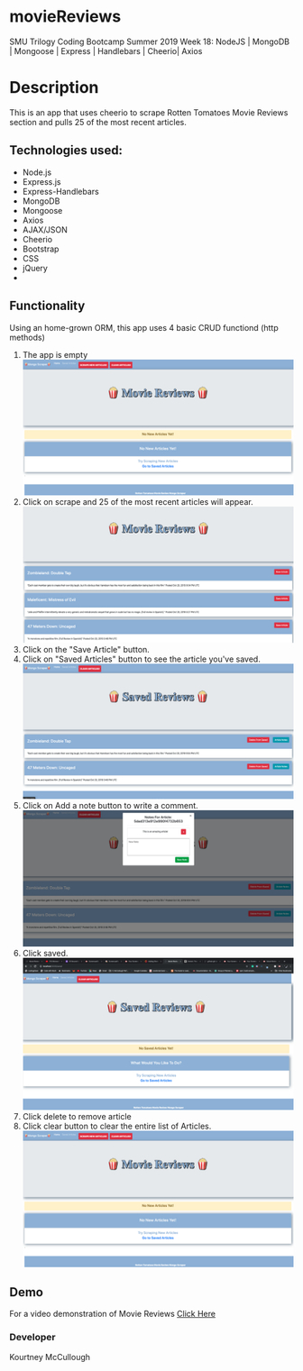 # movieReviews

SMU Trilogy Coding Bootcamp Summer 2019 Week 18: NodeJS | MongoDB | Mongoose | Express | Handlebars | Cheerio| Axios

# Description

This is an app that uses cheerio to scrape Rotten Tomatoes Movie Reviews section and pulls 25 of the most recent articles.

## Technologies used:

- Node.js
- Express.js
- Express-Handlebars
- MongoDB
- Mongoose
- Axios
- AJAX/JSON
- Cheerio
- Bootstrap
- CSS
- jQuery
-

## Functionality

Using an home-grown ORM, this app uses 4 basic CRUD functiond (http methods)

1. The app is empty
   ![Home page](/screenshots/homepage.png)
2. Click on scrape and 25 of the most recent articles will appear.
   ![Home page](/screenshots/homewitharticle.png)
3. Click on the "Save Article" button.
4. Click on "Saved Articles" button to see the article you've saved.
   ![Home page](/screenshots/savedarticles.png)
5. Click on Add a note button to write a comment.
   ![Home page](/screenshots/notes.png)
6. Click saved.
   ![Home page](/screenshots/savedpage.png)
7. Click delete to remove article
8. Click clear button to clear the entire list of Articles.
   ![Home page](/screenshots/homepage.png)

## Demo

For a video demonstration of Movie Reviews [Click Here](https://drive.google.com/file/d/1ZJzBkVjfpQwyhyXTvgvKLrRjIFEw7mQ5/view)

### Developer

Kourtney McCullough
